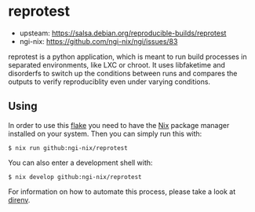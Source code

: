 # reprotest

- upsteam: https://salsa.debian.org/reproducible-builds/reprotest
- ngi-nix: https://github.com/ngi-nix/ngi/issues/83

reprotest is a python application, which is meant to run build processes in separated environments, like LXC or chroot. It uses libfaketime and disorderfs to switch up the conditions between runs and compares the outputs to verify reproduciblity even under varying conditions.

## Using

In order to use this [flake](https://nixos.wiki/wiki/Flakes) you need to have the 
[Nix](https://nixos.org/) package manager installed on your system. Then you can simply run this 
with:

```
$ nix run github:ngi-nix/reprotest
```

You can also enter a development shell with:

```
$ nix develop github:ngi-nix/reprotest
```

For information on how to automate this process, please take a look at [direnv](https://direnv.net/).

